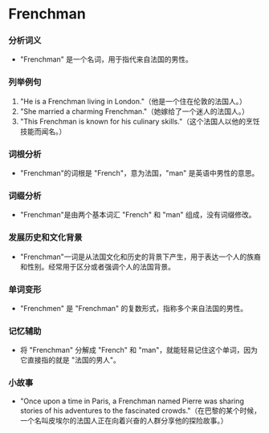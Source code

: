 # Frenchman

### 分析词义

  

*   "Frenchman" 是一个名词，用于指代来自法国的男性。

  

### 列举例句

  

1.  "He is a Frenchman living in London."（他是一个住在伦敦的法国人。）
2.  "She married a charming Frenchman."（她嫁给了一个迷人的法国人。）
3.  "This Frenchman is known for his culinary skills."（这个法国人以他的烹饪技能而闻名。）

  

### 词根分析

  

*   "Frenchman"的词根是 "French"，意为法国，"man" 是英语中男性的意思。

  

### 词缀分析

  

*   "Frenchman"是由两个基本词汇 "French" 和 "man" 组成，没有词缀修改。

  

### 发展历史和文化背景

  

*   "Frenchman"一词是从法国文化和历史的背景下产生，用于表达一个人的族裔和性别。经常用于区分或者强调个人的法国背景。

  

### 单词变形

  

*   "Frenchmen" 是 "Frenchman" 的复数形式，指称多个来自法国的男性。

  

### 记忆辅助

  

*   将 "Frenchman" 分解成 "French" 和 "man"，就能轻易记住这个单词，因为它直接指的就是 "法国的男人"。

  

### 小故事

  

*   "Once upon a time in Paris, a Frenchman named Pierre was sharing stories of his adventures to the fascinated crowds."（在巴黎的某个时候，一个名叫皮埃尔的法国人正在向着兴奋的人群分享他的探险故事。）
